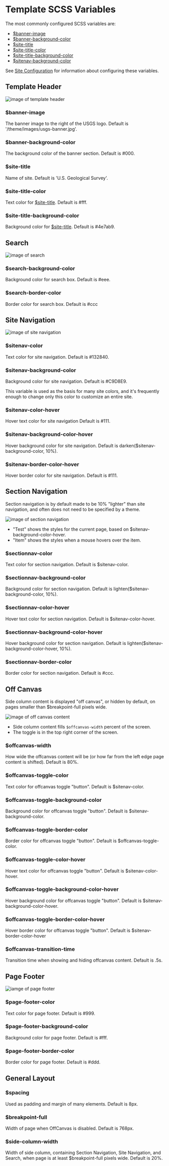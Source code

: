 Template SCSS Variables
=======================

The most commonly configured SCSS variables are:
- [$banner-image](#banner-image)
- [$banner-background-color](#banner-background-color)
- [$site-title](#site-title)
- [$site-title-color](#site-title-color)
- [$site-title-background-color](#site-title-background-color)
- [$sitenav-background-color](#sitenav-background-color)

See [Site Configuration](siteConfiguration.md) for information about configuring these variables.


## Template Header

<img src="images/templateHeader.png" alt="image of template header"/>

### $banner-image

The banner image to the right of the USGS logo.
Default is '/theme/images/usgs-banner.jpg'.

### $banner-background-color

The background color of the banner section.
Default is #000.

### $site-title

Name of site.
Default is 'U.S. Geological Survey'.

### $site-title-color

Text color for [$site-title](#site-title).
Default is #fff.

### $site-title-background-color

Background color for [$site-title](#site-title).
Default is #4e7ab9.


## Search

<img src="images/search.png" alt="image of search"/>

### $search-background-color
Background color for search box.
Default is #eee.

### $search-border-color
Border color for search box.
Default is #ccc


## Site Navigation

<img src="images/siteNavigation.png" alt="image of site navigation"/>

### $sitenav-color
Text color for site navigation.
Default is #132840.

### $sitenav-background-color
Background color for site navigation.
Default is #C9D8E9.

This variable is used as the basis for many site colors, and it's frequently enough to change only this color to customize an entire site.

### $sitenav-color-hover
Hover text color for site navigation
Default is #111.

### $sitenav-background-color-hover
Hover background color for site navigation.
Default is darken($sitenav-background-color, 10%).

### $sitenav-border-color-hover
Hover border color for site navigation.
Default is #111.


## Section Navigation

Section navigation is by default made to be 10% "lighter" than site navigation, and often does not need to be specified by a theme.

<img src="images/navigationExample.png" alt="image of section navigation"/>

* "Test" shows the styles for the current page, based on $sitenav-background-color-hover.
* "Item" shows the styles when a mouse hovers over the item.

### $sectionnav-color
Text color for section navigation.
Default is $sitenav-color.

### $sectionnav-background-color
Background color for section navigation.
Default is lighten($sitenav-background-color, 10%).

### $sectionnav-color-hover
Hover text color for section navigation.
Default is $sitenav-color-hover.

### $sectionnav-background-color-hover
Hover background color for section navigation.
Default is lighten($sitenav-background-color-hover, 10%).

### $sectionnav-border-color
Border color for section navigation.
Default is #ccc.


## Off Canvas

Side column content is displayed "off canvas", or hidden by default, on pages smaller than $breakpoint-full pixels wide.

<img src="images/overviewOffCanvas" alt="image of off canvas content"/>

* Side column content fills `$offcanvas-width` percent of the screen.
* The toggle is in the top right corner of the screen.

### $offcanvas-width
How wide the offcanvas content will be (or how far from the left edge page content is shifted).
Default is 80%.

### $offcanvas-toggle-color
Text color for offcanvas toggle "button".
Default is $sitenav-color.

### $offcanvas-toggle-background-color
Background color for offcanvas toggle "button".
Default is $sitenav-background-color.

### $offcanvas-toggle-border-color
Border color for offcanvas toggle "button".
Default is $offcanvas-toggle-color.

### $offcanvas-toggle-color-hover
Hover text color for offcanvas toggle "button".
Default is $sitenav-color-hover.

### $offcanvas-toggle-background-color-hover
Hover background color for offcanvas toggle "button".
Default is $sitenav-background-color-hover.

### $offcanvas-toggle-border-color-hover
Hover border color for offcanvas toggle "button".
Default is $sitenav-border-color-hover

### $offcanvas-transition-time
Transition time when showing and hiding offcanvas content.
Default is .5s.


## Page Footer

<img src="images/pageFooter.png" alt="iamge of page footer"/>

### $page-footer-color
Text color for page footer.
Default is #999.

### $page-footer-background-color
Background color for page footer.
Default is #fff.

### $page-footer-border-color
Border color for page footer.
Default is #ddd.


## General Layout

### $spacing
Used as padding and margin of many elements.
Default is 8px.

### $breakpoint-full
Width of page when OffCanvas is disabled.
Default is 768px.

### $side-column-width
Width of side column, containing Section Navigation, Site Navigation, and Search, when page is at least $breakpoint-full pixels wide.
Default is 20%.
